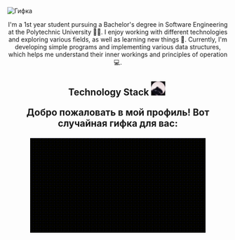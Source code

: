
![Гифка](video_2024-06-08_23-36-04.gif)
<div align="center">

I'm a 1st year student pursuing a Bachelor's degree in Software Engineering at the Polytechnic University 👨‍🎓. I enjoy working with different technologies and exploring various fields, as well as learning new things 👾. Currently, I'm developing simple programs and implementing various data structures, which helps me understand their inner workings and principles of operation 💻.

</div>

<h2 align="center">Technology Stack <img src="./pedro.gif" alt="Pedro" width="32 /> </h2> 

<div align="center">
    <img src="">
</div>

Добро пожаловать в мой профиль! Вот случайная гифка для вас:

![Гифка](gif/test.gif)

